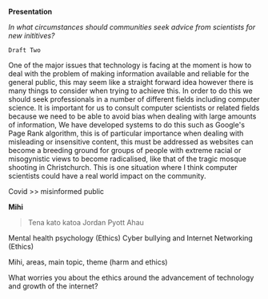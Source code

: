 **Presentation**

_In what circumstances should communities seek advice from scientists for new inititives?_

`Draft Two`

One of the major issues that technology is facing at the moment is how to deal with the problem of making information available and reliable for the general public, this may seem like a straight forward idea however there is many things to consider when trying to achieve this. In order to do this we should seek professionals in a number of different fields including computer science. It is important for us to consult computer scientists or related fields because we need to be able to avoid bias when dealing with large amounts of information, We have developed systems to do this such as Google's Page Rank algorithm, this is of particular importance when dealing with misleading or insensitive content, this must be addressed as websites can become a breeding ground for groups of people with extreme racial or misogynistic views to become radicalised, like that of the tragic mosque shooting in Christchurch. This is one situation where I think computer scientists could have a real world impact on the community.

Covid >> misinformed public

**Mihi**

> Tena kato katoa Jordan Pyott Ahau

Mental health psychology (Ethics)
Cyber bullying and Internet Networking (Ethics)

Mihi, areas, main topic, theme (harm and ethics)

What worries you about the ethics around the advancement of technology and growth of the internet?
